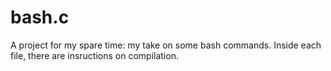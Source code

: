 # bash.c
A project for my spare time: my take on some bash commands.
Inside each file, there are insructions on compilation.
